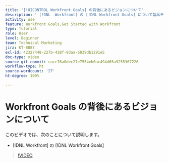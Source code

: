```yaml
---
title: '[!UICONTROL Workfront Goals] の背後にあるビジョンについて'
description: ' [!DNL  Workfront] の [!DNL Workfront Goals] について製品チームから説明します。'
activity: use
feature: Workfront Goals,Get Started with Workfront
type: Tutorial
role: User
level: Beginner
team: Technical Marketing
jira: KT-8887
exl-id: 42327448-227b-428f-93aa-6039db1291e5
doc-type: video
source-git-commit: cacc76a0dec27e7554eb0ac494d65a9255367226
workflow-type: ht
source-wordcount: '27'
ht-degree: 100%

---
```


# Workfront Goals の背後にあるビジョンについて

このビデオでは、次のことについて説明します。

* [!DNL  Workfront] の [!DNL Workfront Goals]

>[!VIDEO](https://video.tv.adobe.com/v/335181/?quality=12&learn=on)
